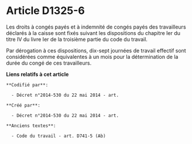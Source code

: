 # Article D1325-6

Les droits à congés payés et à indemnité de congés payés des travailleurs déclarés à la caisse sont fixés suivant les
dispositions du chapitre Ier du titre IV du livre Ier de la troisième partie du code du travail.

Par dérogation à ces dispositions, dix-sept journées de travail effectif sont considérées comme équivalentes à un mois pour
la détermination de la durée du congé de ces travailleurs.

**Liens relatifs à cet article**

	**Codifié par**:

	  - Décret n°2014-530 du 22 mai 2014 - art.

	**Créé par**:

	  - Décret n°2014-530 du 22 mai 2014 - art.

	**Anciens textes**:

	  - Code du travail - art. D741-5 (Ab)
